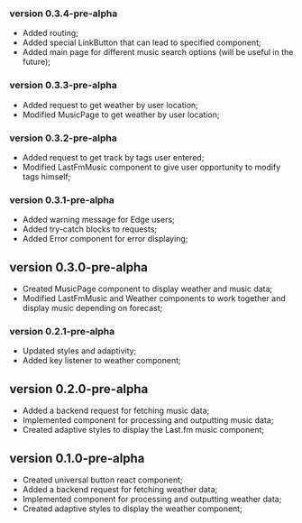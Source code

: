 ### version 0.3.4-pre-alpha
- Added routing;
- Added special LinkButton that can lead to specified component;
- Added main page for different music search options (will be useful in the future);

### version 0.3.3-pre-alpha

- Added request to get weather by user location;
- Modified MusicPage to get weather by user location;

### version 0.3.2-pre-alpha

- Added request to get track by tags user entered;
- Modified LastFmMusic component to give user opportunity to modify tags himself;

### version 0.3.1-pre-alpha

- Added warning message for Edge users;
- Added try-catch blocks to requests;
- Added Error component for error displaying;

## version 0.3.0-pre-alpha

- Created MusicPage component to display weather and music data;
- Modified LastFmMusic and Weather components to work together and display music depending on forecast;

### version 0.2.1-pre-alpha

- Updated styles and adaptivity;
- Added key listener to weather component;

## version 0.2.0-pre-alpha

- Added a backend request for fetching music data;
- Implemented component for processing and outputting music data;
- Created adaptive styles to display the Last.fm music component;

## version 0.1.0-pre-alpha

- Created universal button react component;
- Added a backend request for fetching weather data;
- Implemented component for processing and outputting weather data;
- Created adaptive styles to display the weather component;